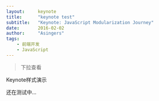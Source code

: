 ```yaml
---
layout:     keynote
title:      "keynote test"
subtitle:   "Keynote: JavaScript Modularization Journey"
date:       2016-02-02
author:     "Asingers"
tags:
    - 前端开发
    - JavaScript
---
```


> 下拉查看


Keynote样式演示

还在测试中...